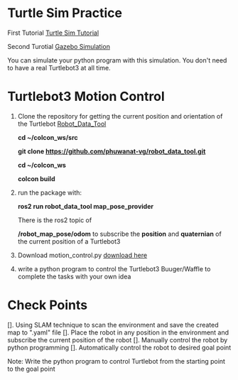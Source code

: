 # Turtle Sim Practice

First Tutorial
[Turtle Sim Tutorial](https://davesroboshack.com/the-robot-operating-system-ros/ros2-topics/)

Second Turotial
[Gazebo Simulation](https://emanual.robotis.com/docs/en/platform/turtlebot3/simulation/)

You can simulate your python program with this simulation. You don't need to have a real Turtlebot3 at all time.

# Turtlebot3 Motion Control
1. Clone the repository for getting the current position and orientation of the Turtlebot [Robot_Data_Tool](https://github.com/phuwanat-vg/robot_data_tool.git)

   **cd ~/colcon_ws/src**

   **git clone https://github.com/phuwanat-vg/robot_data_tool.git**
   
   **cd ~/colcon_ws**
   
   **colcon build**
3. run the package with:

   **ros2 run robot_data_tool map_pose_provider**
   
   There is the ros2 topic of

   **/robot_map_pose/odom** to subscribe the **position** and **quaternian** of the current position of a Turtlebot3
   
5. Download motion_control.py [download here](https://github.com/technologyELTE/Robot_Data_Tool/blob/main/motion_control.py)
6. write a python program to control the Turtlebot3 Buuger/Waffle to complete the tasks with your own idea

# Check Points
[]. Using SLAM technique to scan the environment and save the created map to ".yaml" file
[]. Place the robot in any position in the environment and subscribe the current position of the robot
[]. Manually control the robot by python programming
[]. Automatically control the robot to desired goal point
   
Note: Write the python program to control Turtlebot from the starting point to the goal point
